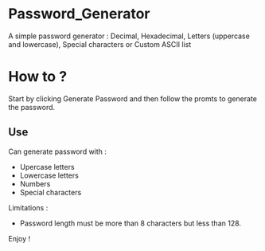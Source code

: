 # Password_Generator
A simple password generator : Decimal, Hexadecimal, Letters (uppercase and lowercase), Special characters or Custom ASCII list

# How to ?
Start by clicking Generate Password and then follow the promts to generate the password.

## Use

Can generate password with :
- Upercase letters
- Lowercase letters
- Numbers
- Special characters 

Limitations :
- Password length must be more than 8 characters but less than 128.





Enjoy !




